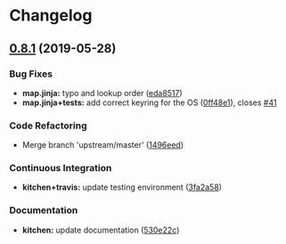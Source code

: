 # Changelog

## [0.8.1](https://github.com/saltstack-formulas/apt-formula/compare/v0.8.0...v0.8.1) (2019-05-28)


### Bug Fixes

* **map.jinja:** typo and lookup order ([eda8517](https://github.com/saltstack-formulas/apt-formula/commit/eda8517))
* **map.jinja+tests:** add correct keyring for the OS ([0ff48e1](https://github.com/saltstack-formulas/apt-formula/commit/0ff48e1)), closes [#41](https://github.com/saltstack-formulas/apt-formula/issues/41)


### Code Refactoring

* Merge branch 'upstream/master' ([1496eed](https://github.com/saltstack-formulas/apt-formula/commit/1496eed))


### Continuous Integration

* **kitchen+travis:** update testing environment ([3fa2a58](https://github.com/saltstack-formulas/apt-formula/commit/3fa2a58))


### Documentation

* **kitchen:** update documentation ([530e22c](https://github.com/saltstack-formulas/apt-formula/commit/530e22c))

